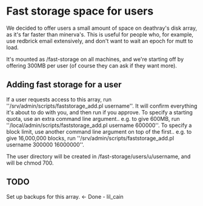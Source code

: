 # Fast storage space for users

We decided to offer users a small amount of space on deathray's disk array, as it's far faster than minerva's. This is useful for people who, for example, use redbrick email extensively, and don't want to wait an epoch for mutt to load.

It's mounted as /fast-storage on all machines, and we're starting off by offering 300MB per user (of course they can ask if they want more).

## Adding fast storage for a user

If a user requests access to this array, run ''/srv/admin/scripts/faststorage_add.pl username''. It will confirm everything it's about to do with you, and then run if you approve. To specify a starting quota, use an extra command line argument.. e.g. to give 600MB, run ''/local/admin/scripts/faststorage_add.pl username 600000''. To specify a block limit, use another command line argument on top of the first.. e.g. to give 16,000,000 blocks, run ''/srv/admin/scripts/faststorage_add.pl username 300000 16000000''.

The user directory will be created in /fast-storage/users/u/username, and will be chmod 700.


## TODO

Set up backups for this array. <- Done - lil_cain

